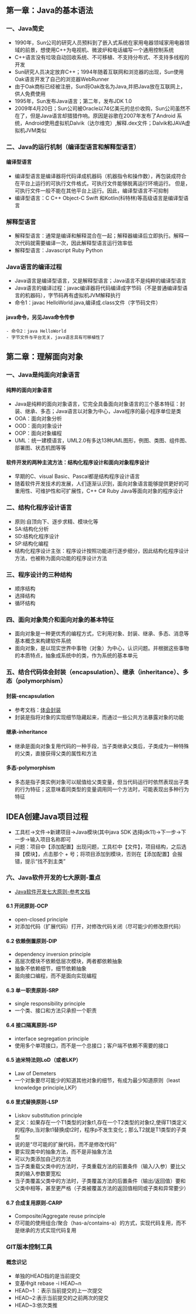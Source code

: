 ## 第一章：Java的基本语法

### 一、Java简史

- 1990年，Sun公司的研究人员预料到了嵌入式系统在家用电器领域家用电器领域的前景，想使用C++为电视机、微波炉和电话编写一个通用控制系统
- C++语言没有垃圾自动回收系统、不可移植、不支持分布式、不支持多线程的开发
- Sun研究人员决定放弃C++；1994年随着互联网和浏览器的出现，Sun使用Oak语言开发了自己的浏览器WebRunner
- 由于Oak商标已经被注册，Sun将Oak改名为Java,并把Java放在互联网上，供人免费使用
- 1995年，Sun发布Java语言；第二年，发布JDK 1.0
- 2009年4月20日；Sun公司被Oracle以74亿美元的总价收购，Sun公司虽然不在了，但是Java语言却猎猎作响。原因是谷歌在2007年发布了Android
  系统，Android使用虚拟机Dalvik（达尔维克）,解释.dex文件；Dalvik和JAVA虚拟机JVM类似

### 二、Java的运行机制（编译型语言和解释型语言）

#### 编译型语言

- 编译型语言是编译器将代码译成机器码（机器指令和操作数），再包装成符合在平台上运行的可执行文件格式，可执行文件能够脱离运行环境运行。 但是，可执行文件一般不能在其他平台上运行。因此，编译型语言不可抑制
- 编译型语言：C C++ Object-C Swift 和Kotlin(科特林)等高级语言是编译型语言

### 解释型语言

- 解释型语言：通常是编译和解释混合在一起；解释器编译后立即执行。解释一次代码就需要编译一次，因此解释型语言运行效率低
- 解释型语言：Javascript Ruby Python

### Java语言的编译过程

- Java语言是编译型语言，又是解释型语言；Java语言不是纯粹的编译型语言
- Java语言的编译过程：javac编译器将代码编译成字节码（不是普通编译型语言的机器码），字节码再有虚拟机JVM解释执行
- 命令1：javac HelloWorld.java,编译成.class文件（字节码文件）

#### java命令，另见Java命令传参

    - 命令2：java HelloWorld
    - 字节文件与平台无关，java语言具有可移植性了

## 第二章：理解面向对象

### 一、Java是纯面向对象语言

#### 纯粹的面向对象语言

- Java是纯粹的面向对象语言，它完全具备面向对象语言的三个基本特征：封装、继承、多态；Java语言以对象为中心，Java程序的最小程序单位是类
- OOA：面向对象分析
- OOD：面向对象设计
- OOP：面向对象编程
- UML：统一建模语言，UML2.0有多达13种UML图形，例图、类图、组件图、部署图、状态机图等等

#### 软件开发的两种主流方法：结构化程序设计和面向对象程序设计

- 早期的C、visual Basic、Pascal都是结构程序设计语言
- 随着软件开发技术的发展，人们逐渐认识到，面向对象语言能够提供更好的可重用性、可维护性和可扩展性，C++ C# Ruby Java等面向对象的程序设计

### 二、结构化程序设计语言

- 原则:自顶向下、逐步求精、模块化等
- SA:结构化分析
- SD:结构化程序设计
- SP:结构化编程
- 结构化程序设计主张：程序设计按照功能进行逐步细分，因此结构化程序设计方法，也被称为面向功能的程序设计方法

### 三、程序设计的三种结构

- 顺序结构
- 选择结构
- 循环结构

### 四、面向对象简介和面向对象的基本特征

- 面向对象是一种更优秀的编程方式，它利用对象、封装、继承、多态、消息等基本概念来构建软件系统
- 面向对象，是以现实世界中事物（对象）为中心，认识问题。并根据这些事物的本质特点，抽象成系统中的类，作为系统的基本单元

### 五、结合代码体会封装（encapsulation）、继承（inheritance）、多态（polymorphism）

#### 封装-encapsulation

- 参考文档：[体会封装](https://blog.csdn.net/weixin_47556601/article/details/122521852)
- 封装是指将对象的实现细节隐藏起来，而通过一些公共方法暴露对象的功能

#### 继承-inheritance

- 继承是面向对象复用代码的一种手段，当子类继承父类后，子类成为一种特殊的父类，直接获得父类的属性和方法

#### 多态-polymorphism

- 多态是指子类实例对象可以赋值给父类变量，但当代码运行时依然表现出子类的行为特征；这意味着同类型的变量调用同一个方法时，可能表现出多种行为特征

## IDEA创建Java项目过程

- 工具栏->文件->新建项目->Java模块(其中java SDK 选择jdk11)->下一步->下一步->输入项目名称即可
- 问题：项目中【添加配置】出现问题，工具栏中【文件】，项目结构，之后选择【模块】，点击那个 + 号；将项目添加到模块，否则在【添加配置】会报错，提示“找不到主类”

### 六、Java软件开发的七大原则-重点

- [Java软件开发七大原则-参考文档](https://blog.csdn.net/qq_42145271/article/details/105605973)

#### 6.1 开闭原则-OCP

- open-closed principle
- 对添加代码（扩展代码）打开，对修改代码关闭（尽可能少的修改原代码）

#### 6.2 依赖倒置原则-DIP

- dependency inversion principle
- 高层次模块不依赖低层次模块，两者都依赖抽象
- 抽象不依赖细节，细节依赖抽象
- 面向接口编程，而不是面向实现编程

#### 6.3 单一职责原则-SRP

- single responsibility principle
- 一个类、接口和方法只承担一个职责

#### 6.4 接口隔离原则-ISP

- interface segregation principle
- 使用多个单项接口，而不是一个总接口；客户端不依赖不需要的接口

#### 6.5 迪米特法则LoD（或者LKP）

- Law of Demeters
- 一个对象要尽可能少的知道其他对象的细节，有成为最少知道原则（least knowledge principle,LKP）

#### 6.6 里式替换原则-LSP

- Liskov substitution principle
- 定义：如果存在一个T1类型的对象t1,存在一个T2类型的对象t2,使得T1类定义的程序p,当对象t1替换成t2时，程序p不发生变化；那么T2就是T1类型的子类型
- 说的是“尽可能的扩展代码，而不是修改代码”
- 要实现类中的抽象方法，而不是非抽象方法
- 可以为类添加自己的方法
- 当子类重载父类中的方法时，子类重载方法的前置条件（输入/入参）要比父类的输入参数要宽松
- 当子类覆盖父类中的方法时，子类覆盖方法的后置条件（输出/返回值）要和父类中相等，甚至更严格（子类被覆盖方法的返回值相同或子类和异常要少）

#### 6.7 合成复用原则-CARP

- Composite/Aggregate reuse principle
- 尽可能的使用组合/聚合（has-a/contains-a）的方式，实现代码复用，而不是继承的方式实现代码复用

### GIT版本控制工具

#### 概念识记

- 单独的HEAD指的是当前提交
- 变基中git rebase -i HEAD~n
- HEAD~1 ：表示当前提交的上一次提交
- HEAD~2:表示当前提交的之前两次的提交
- HEAD~3:依次类推
